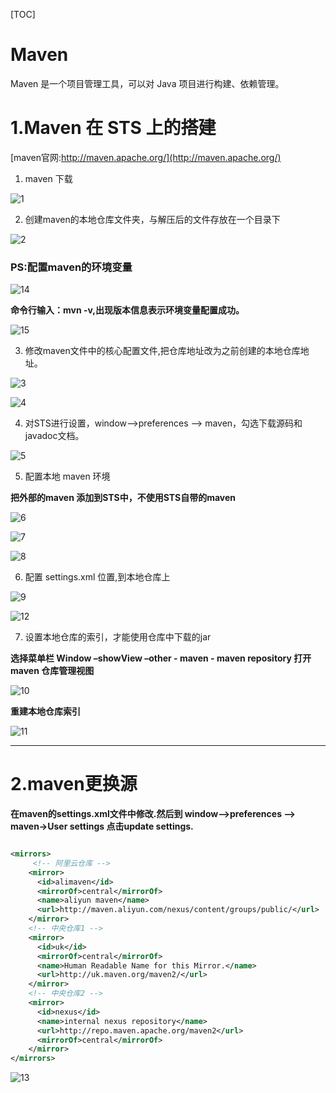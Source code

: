 [TOC]

# Maven
Maven 是一个项目管理工具，可以对 Java 项目进行构建、依赖管理。

# 1.Maven 在 STS 上的搭建

[maven官网:http://maven.apache.org/](http://maven.apache.org/)

1. maven 下载

![1](../img/maven_img/1.png)

2. 创建maven的本地仓库文件夹，与解压后的文件存放在一个目录下

![2](../img/maven_img/2.png)

<h3>PS:配置maven的环境变量</h3>

![14](../img/maven_img/14.png)

**命令行输入：mvn -v,出现版本信息表示环境变量配置成功。**

![15](../img/maven_img/15.png)


3. 修改maven文件中的核心配置文件,把仓库地址改为之前创建的本地仓库地址。

![3](../img/maven_img/3.png)

![4](../img/maven_img/4.png)

4. 对STS进行设置，window–>preferences –> maven，勾选下载源码和javadoc文档。

![5](../img/maven_img/5.png)

5. 配置本地 maven 环境

**把外部的maven 添加到STS中，不使用STS自带的maven**

![6](../img/maven_img/6.png)

![7](../img/maven_img/7.png)

![8](../img/maven_img/8.png)

6. 配置 settings.xml 位置,到本地仓库上

![9](../img/maven_img/9.png)

![12](../img/maven_img/12.png)

7. 设置本地仓库的索引，才能使用仓库中下载的jar

**选择菜单栏 Window –showView –other - maven - maven repository 打开 maven 仓库管理视图**

![10](../img/maven_img/10.png)

**重建本地仓库索引**

![11](../img/maven_img/11.png)

---

# 2.maven更换源

**在maven的settings.xml文件中修改.然后到 window–>preferences –> maven->User settings 点击update settings.**

```xml

<mirrors>
     <!-- 阿里云仓库 -->
    <mirror>
      <id>alimaven</id>
      <mirrorOf>central</mirrorOf>
      <name>aliyun maven</name>
      <url>http://maven.aliyun.com/nexus/content/groups/public/</url>
    </mirror>
    <!-- 中央仓库1 -->
    <mirror>
      <id>uk</id>
      <mirrorOf>central</mirrorOf>
      <name>Human Readable Name for this Mirror.</name>
      <url>http://uk.maven.org/maven2/</url>
    </mirror>
    <!-- 中央仓库2 -->
    <mirror>
      <id>nexus</id>
      <name>internal nexus repository</name>
      <url>http://repo.maven.apache.org/maven2</url>
      <mirrorOf>central</mirrorOf>
    </mirror>
</mirrors>

```

![13](../img/maven_img/13.png)